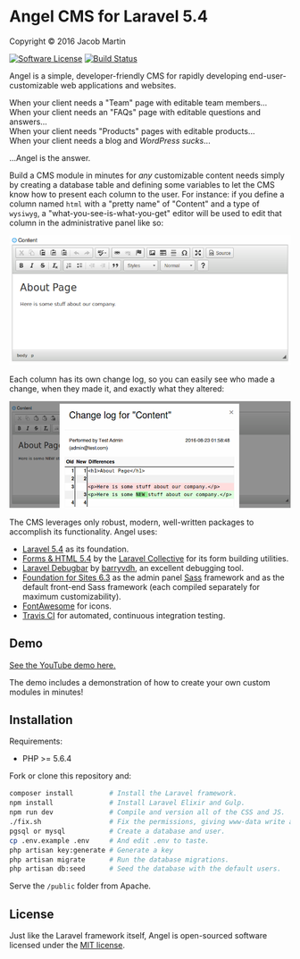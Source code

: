 # Angel CMS for Laravel 5.4
Copyright &copy; 2016 Jacob Martin

[![Software License](https://img.shields.io/badge/license-MIT-brightgreen.svg)](http://opensource.org/licenses/MIT)
[![Build Status](https://travis-ci.org/JVMartin/angel5.svg?branch=master)](https://travis-ci.org/JVMartin/angel5)

Angel is a simple, developer-friendly CMS for rapidly developing end-user-customizable web
applications and websites.

When your client needs a "Team" page with editable team members...<br />
When your client needs an "FAQs" page with editable questions and answers...<br />
When your client needs "Products" pages with editable products...<br />
When your client needs a blog and *WordPress sucks*...

...Angel is the answer.

Build a CMS module in minutes for *any* customizable content needs simply by creating a database
table and defining some variables to let the CMS know how to present each column to the user.  For
instance: if you define a column named `html` with a "pretty name" of "Content" and a type of
`wysiwyg`, a "what-you-see-is-what-you-get" editor will be used to edit that column in the
administrative panel like so:

![wysiwyg screenshot](/public/img/ss-1.png?raw=true)

Each column has its own change log, so you can easily see who made a change, when they made it, and
exactly what they altered:

![Change log screenshot](/public/img/ss-2.png?raw=true)

The CMS leverages only robust, modern, well-written packages to accomplish its functionality.  Angel
uses:
* [Laravel 5.4](https://laravel.com/docs/5.3) as its foundation.
* [Forms & HTML 5.4](https://laravelcollective.com/docs/5.3/html) by the
  [Laravel Collective](https://laravelcollective.com/) for its form building utilities.
* [Laravel Debugbar](https://github.com/barryvdh/laravel-debugbar) by
  [barryvdh](https://github.com/barryvdh), an excellent debugging tool.
* [Foundation for Sites 6.3](http://foundation.zurb.com/sites/docs/) as the admin panel
  [Sass](http://sass-lang.com/) framework and as the default front-end Sass framework (each compiled
  separately for maximum customizability).
* [FontAwesome](http://fontawesome.io/icons/) for icons.
* [Travis CI](https://travis-ci.org/) for automated, continuous integration testing.

## Demo
[See the YouTube demo here.](https://www.youtube.com/watch?v=Xkq5gYCLzB0&feature=youtu.be)

The demo includes a demonstration of how to create your own custom modules in minutes!

## Installation
Requirements:
- PHP >= 5.6.4

Fork or clone this repository and:
```bash
composer install         # Install the Laravel framework.
npm install              # Install Laravel Elixir and Gulp.
npm run dev              # Compile and version all of the CSS and JS.
./fix.sh                 # Fix the permissions, giving www-data write access to necessary folders.
pgsql or mysql           # Create a database and user.
cp .env.example .env     # And edit .env to taste.
php artisan key:generate # Generate a key
php artisan migrate      # Run the database migrations.
php artisan db:seed      # Seed the database with the default users.
```

Serve the `/public` folder from Apache.

## License

Just like the Laravel framework itself, Angel is open-sourced software licensed
under the [MIT license](http://opensource.org/licenses/MIT).
